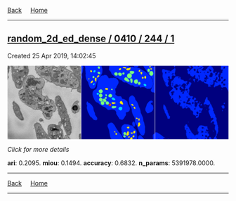 
[Back](..)&nbsp;&nbsp;&nbsp;&nbsp;&nbsp;[Home](https://leapmanlab.github.io/snapshots)

---

<div class="summary"><a href="1"><h2>random_2d_ed_dense / 0410 / 244 / 1</h2></a><p>Created 25 Apr 2019, 14:02:45
</p><a href="1"><img src="1/media/summary.png" align="center"></a><p>
<i>Click for more details</i>
</p></div>

**ari**: 0.2095. **miou**: 0.1494. **accuracy**: 0.6832. **n_params**: 5391978.0000. 

---

[Back](..)&nbsp;&nbsp;&nbsp;&nbsp;&nbsp;[Home](https://leapmanlab.github.io/snapshots)

---